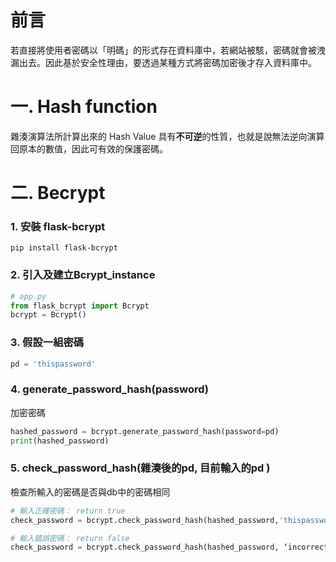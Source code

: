 # 前言
若直接將使用者密碼以「明碼」的形式存在資料庫中，若網站被駭，密碼就會被洩漏出去。因此基於安全性理由，要透過某種方式將密碼加密後才存入資料庫中。

# 一. Hash function
雜湊演算法所計算出來的 Hash Value 具有**不可逆**的性質，也就是說無法逆向演算回原本的數值，因此可有效的保護密碼。

# 二. Becrypt 
### 1. 安裝 flask-bcrypt
```
pip install flask-bcrypt
```

### 2. 引入及建立Bcrypt_instance
```python
# app.py
from flask_bcrypt import Bcrypt
bcrypt = Bcrypt()
```
### 3. 假設一組密碼
```python
pd = 'thispassword'
```
### 4. generate_password_hash(password)
加密密碼
```python
hashed_password = bcrypt.generate_password_hash(password=pd)
print(hashed_password)
```
### 5. check_password_hash(雜湊後的pd, 目前輸入的pd )
檢查所輸入的密碼是否與db中的密碼相同
```python
# 輸入正確密碼： return true
check_password = bcrypt.check_password_hash(hashed_password,'thispassword')

# 輸入錯誤密碼： return false 
check_password = bcrypt.check_password_hash(hashed_password, ‘incorrectpassword ')
```
